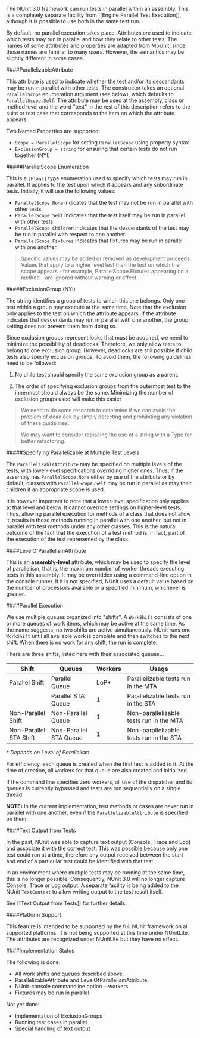 The NUnit 3.0 framework can run tests in parallel within an assembly. This is a completely separate facility from [[Engine Parallel Test Execution]], although it is possible to use both in the same test run.

By default, no parallel execution takes place. Attributes are used to indicate which tests may run in parallel and how they relate to other tests. The names of some attributes and properties are adapted from MbUnit, since those names are familiar to many users. However, the semantics may be slightly different in some cases.

####ParallelizableAttribute

This attribute is used to indicate whether the test and/or its descendants may be run in parallel with other tests. The constructor takes an optional `ParallelScope` enumeration argument (see below), which defaults to `ParallelScope.Self`. The attribute may be used at the assembly, class or method level and the word "test" in the rest of this description refers to the suite or test case that corresponds to the item on which the attribute appears.

Two Named Properties are supported:
  * `Scope = ParallelScope` for setting `ParallelScope` using property syntax
  * `ExclusionGroup = string` for ensuring that certain tests do not run together (NYI)

#####ParallelScope Enumeration

This is a `[Flags]` type enumeration used to specify which tests may run in parallel. It applies to the test upon which it appears and any subordinate tests. Initially, it will use the following values:
  * `ParallelScope.None` indicates that the test may not be run in parallel with other tests.
  * `ParallelScope.Self` indicates that the test itself may be run in parallel with other tests.
  * `ParallelScope.Children` indicates that the descendants of the test may be run in parallel with respect to one another.
  * `ParallelScope.Fixtures` indicates that fixtures may be run in parallel with one another.

> Specific values may be added or removed as development proceeds.
> Values that apply to a higher level test than the test on which the scope appears - for example, ParallelScope.Fixtures appearing on a method - are ignored without warning or affect.

#####ExclusionGroup (NYI)

The string identifies a group of tests to which this one belongs. Only one test within a group may execute at the same time. Note that the exclusion only applies to the test on which the attribute appears. If the attribute indicates that descendants may run in parallel with one another, the group setting does not prevent them from doing so.

Since exclusion groups represent locks that must be acquired, we need to minimize the possiblility of deadlocks. Therefore, we only allow tests to belong to one exclusion group. However, deadlocks are still possible if child tests also specify exclusion groups. To avoid them, the following guidelines need to be followed:

  1. No child test should specify the same exclusion group as a parent.

  2. The order of specifying exclusion groups from the outermost test to the innermost should always be the same. Minimizing the number of exclusion groups used will make this easier

> We need to do some research to determine if we can avoid the problem of deadlock by simply detecting and prohibiting any violation of these guidelines.

> We may want to consider replacing the use of a string with a Type for better refactoring.

#####Specifying Parallelizable at Multiple Test Levels

The `ParallelizableAttribute` may be specified on multiple levels of the tests, with lower-level specifications overriding higher ones. Thus, if the assembly has `ParallelScope.None` either by use of the attribute or by default, classes with `ParallelScope.Self` may be run in parallel as may their children if an appropriate scope is used.

It is however important to note that a lower-level specification only applies at that level and below. It cannot override settings on higher-level tests. Thus, allowing parallel execution for methods of a class that does not allow it, results in those methods running in parallel with one another, but not in parallel with test methods under any other classes. This is the natural outcome of the fact that the execution of a test method is, in fact, part of the execution of the test represented by the class.

####LevelOfParallelismAttribute

This is an **assembly-level** attribute, which may be used to specify the level of parallelism, that is, the maximum number of worker threads executing tests in this assembly. It may be overridden using a command-line option in the console runner. If it is not specified, NUnit uses a default value based on the number of processors available or a specified minimum, whichever is greater.

####Parallel Execution

We use multiple queues organized into "shifts". A `WorkShift` consists of one or more queues of work items, which may be active at the same time. As the name suggests, no two shifts are active simultaneously. NUnit runs one `WorkShift` until all available work is complete and then switches to the next shift. When there is no work for any shift, the run is complete.

There are three shifts, listed here with their associated queues...

|     Shift              |    Queues              |  Workers  |  Usage    |
|------------------------|------------------------|-----------|-----------|
| Parallel Shift         | Parallel Queue         |    LoP*   | Parallelizable tests run in the MTA |
|                        | Parallel STA Queue     |     1     | Parallelizable tests run in the STA |
| Non-Parallel Shift     | Non-Parallel Queue     |     1     | Non-parallelizable tests run in the MTA |
| Non-Parallel STA Shift | Non-Parallel STA Queue |     1     | Non-parallelizable tests run in the STA |

_* Depends on Level of Parallelism_

For efficiency, each queue is created when the first test is added to it. At the time of creation, all workers for that queue are also created and initialized.

If the command line specifies zero workers, all use of the dispatcher and its queues is currently bypassed and tests are run sequentially on a single thread.

**NOTE:** In the current implementation, test methods or cases are never run in parallel with one another, even if the `ParallelizableAttribute` is specified on them.

####Text Output from Tests

In the past, NUnit was able to capture text output (Console, Trace and Log) and associate it with the correct test. This was possible because only one test could run at a time, therefore any output received between the start and end of a particular test could be identified with that test.

In an environment where multiple tests may be running at the same time, this is no longer possible. Consequently, NUnit 3.0 will no longer capture Console, Trace or Log output. A separate facility is being added to the NUnit `TextContext` to allow writing output to the test result itself.

See [[Text Output from Tests]] for further details.

####Platform Support

This feature is intended to be supported by the full NUnit framework on all supported platforms. It is not being supported at this time under NUnitLite. The attributes are recognized under NUnitLite but they have no effect.

####Implementation Status

The following is done:
* All work shifts and queues described above.
* ParallelizableAttribute and LevelOfParallelismAttribute.
* NUnit-console commandline option --workers
* Fixtures may be run in parallel.

Not yet done:
* Implementation of ExclusionGroups
* Running test cases in parallel
* Special handling of text output
